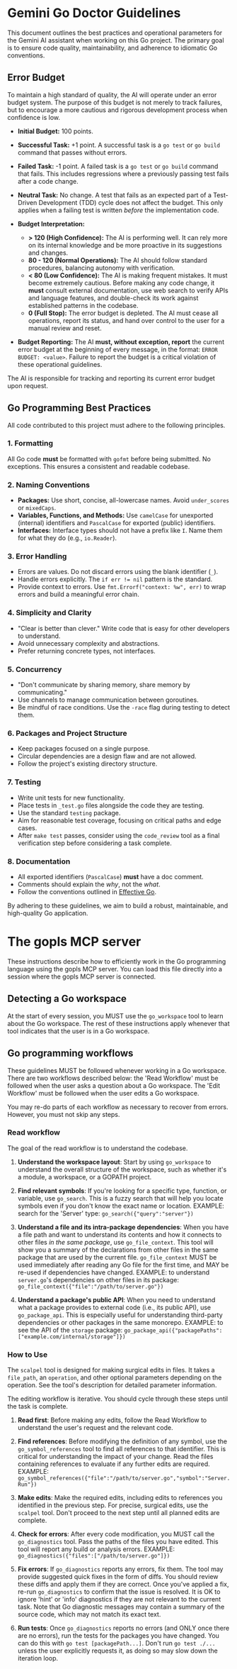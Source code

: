 # Gemini Go Doctor Guidelines

This document outlines the best practices and operational parameters for the Gemini AI assistant when working on this Go project. The primary goal is to ensure code quality, maintainability, and adherence to idiomatic Go conventions.

## Error Budget

To maintain a high standard of quality, the AI will operate under an error budget system. The purpose of this budget is not merely to track failures, but to encourage a more cautious and rigorous development process when confidence is low.

- **Initial Budget:** 100 points.
- **Successful Task:** +1 point. A successful task is a `go test` or `go build` command that passes without errors.
- **Failed Task:** -1 point. A failed task is a `go test` or `go build` command that fails. This includes regressions where a previously passing test fails after a code change.
- **Neutral Task:** No change. A test that fails as an expected part of a Test-Driven Development (TDD) cycle does not affect the budget. This only applies when a failing test is written *before* the implementation code.
- **Budget Interpretation:**
    - **> 120 (High Confidence):** The AI is performing well. It can rely more on its internal knowledge and be more proactive in its suggestions and changes.
    - **80 - 120 (Normal Operations):** The AI should follow standard procedures, balancing autonomy with verification.
    - **< 80 (Low Confidence):** The AI is making frequent mistakes. It must become extremely cautious. Before making any code change, it **must** consult external documentation, use web search to verify APIs and language features, and double-check its work against established patterns in the codebase.
    - **0 (Full Stop):** The error budget is depleted. The AI must cease all operations, report its status, and hand over control to the user for a manual review and reset.

- **Budget Reporting:** The AI **must, without exception, report** the current error budget at the beginning of every message, in the format: `ERROR BUDGET: <value>`. Failure to report the budget is a critical violation of these operational guidelines.

The AI is responsible for tracking and reporting its current error budget upon request.

## Go Programming Best Practices

All code contributed to this project must adhere to the following principles.

### 1. Formatting

All Go code **must** be formatted with `gofmt` before being submitted. No exceptions. This ensures a consistent and readable codebase.

### 2. Naming Conventions

- **Packages:** Use short, concise, all-lowercase names. Avoid `under_scores` or `mixedCaps`.
- **Variables, Functions, and Methods:** Use `camelCase` for unexported (internal) identifiers and `PascalCase` for exported (public) identifiers.
- **Interfaces:** Interface types should not have a prefix like `I`. Name them for what they do (e.g., `io.Reader`).

### 3. Error Handling

- Errors are values. Do not discard errors using the blank identifier (`_`).
- Handle errors explicitly. The `if err != nil` pattern is the standard.
- Provide context to errors. Use `fmt.Errorf("context: %w", err)` to wrap errors and build a meaningful error chain.

### 4. Simplicity and Clarity

- "Clear is better than clever." Write code that is easy for other developers to understand.
- Avoid unnecessary complexity and abstractions.
- Prefer returning concrete types, not interfaces.

### 5. Concurrency

- "Don't communicate by sharing memory, share memory by communicating."
- Use channels to manage communication between goroutines.
- Be mindful of race conditions. Use the `-race` flag during testing to detect them.

### 6. Packages and Project Structure

- Keep packages focused on a single purpose.
- Circular dependencies are a design flaw and are not allowed.
- Follow the project's existing directory structure.

### 7. Testing

- Write unit tests for new functionality.
- Place tests in `_test.go` files alongside the code they are testing.
- Use the standard `testing` package.
- Aim for reasonable test coverage, focusing on critical paths and edge cases.
- After `make test` passes, consider using the `code_review` tool as a final verification step before considering a task complete.

### 8. Documentation

- All exported identifiers (`PascalCase`) **must** have a doc comment.
- Comments should explain the *why*, not the *what*.
- Follow the conventions outlined in [Effective Go](https://go.dev/doc/effective_go).

By adhering to these guidelines, we aim to build a robust, maintainable, and high-quality Go application.
# The gopls MCP server

These instructions describe how to efficiently work in the Go programming language using the gopls MCP server. You can load this file directly into a session where the gopls MCP server is connected.

## Detecting a Go workspace

At the start of every session, you MUST use the `go_workspace` tool to learn about the Go workspace. The rest of these instructions apply whenever that tool indicates that the user is in a Go workspace.

## Go programming workflows

These guidelines MUST be followed whenever working in a Go workspace. There are two workflows described below: the 'Read Workflow' must be followed when the user asks a question about a Go workspace. The 'Edit Workflow' must be followed when the user edits a Go workspace.

You may re-do parts of each workflow as necessary to recover from errors. However, you must not skip any steps.

### Read workflow

The goal of the read workflow is to understand the codebase.

1. **Understand the workspace layout**: Start by using `go_workspace` to understand the overall structure of the workspace, such as whether it's a module, a workspace, or a GOPATH project.

2. **Find relevant symbols**: If you're looking for a specific type, function, or variable, use `go_search`. This is a fuzzy search that will help you locate symbols even if you don't know the exact name or location.
   EXAMPLE: search for the 'Server' type: `go_search({"query":"server"})`

3. **Understand a file and its intra-package dependencies**: When you have a file path and want to understand its contents and how it connects to other files *in the same package*, use `go_file_context`. This tool will show you a summary of the declarations from other files in the same package that are used by the current file. `go_file_context` MUST be used immediately after reading any Go file for the first time, and MAY be re-used if dependencies have changed.
   EXAMPLE: to understand `server.go`'s dependencies on other files in its package: `go_file_context({"file":"/path/to/server.go"})`

4. **Understand a package's public API**: When you need to understand what a package provides to external code (i.e., its public API), use `go_package_api`. This is especially useful for understanding third-party dependencies or other packages in the same monorepo.
   EXAMPLE: to see the API of the `storage` package: `go_package_api({"packagePaths":["example.com/internal/storage"]})`

### How to Use

The `scalpel` tool is designed for making surgical edits in files. It takes a `file_path`, an `operation`, and other optional parameters depending on the operation. See the tool's description for detailed parameter information.

The editing workflow is iterative. You should cycle through these steps until the task is complete.

1. **Read first**: Before making any edits, follow the Read Workflow to understand the user's request and the relevant code.

2. **Find references**: Before modifying the definition of any symbol, use the `go_symbol_references` tool to find all references to that identifier. This is critical for understanding the impact of your change. Read the files containing references to evaluate if any further edits are required.
   EXAMPLE: `go_symbol_references({"file":"/path/to/server.go","symbol":"Server.Run"})`

3. **Make edits**: Make the required edits, including edits to references you identified in the previous step. For precise, surgical edits, use the `scalpel` tool. Don't proceed to the next step until all planned edits are complete.

4. **Check for errors**: After every code modification, you MUST call the `go_diagnostics` tool. Pass the paths of the files you have edited. This tool will report any build or analysis errors.
   EXAMPLE: `go_diagnostics({"files":["/path/to/server.go"]})`

5. **Fix errors**: If `go_diagnostics` reports any errors, fix them. The tool may provide suggested quick fixes in the form of diffs. You should review these diffs and apply them if they are correct. Once you've applied a fix, re-run `go_diagnostics` to confirm that the issue is resolved. It is OK to ignore 'hint' or 'info' diagnostics if they are not relevant to the current task. Note that Go diagnostic messages may contain a summary of the source code, which may not match its exact text.

6. **Run tests**: Once `go_diagnostics` reports no errors (and ONLY once there are no errors), run the tests for the packages you have changed. You can do this with `go test [packagePath...]`. Don't run `go test ./...` unless the user explicitly requests it, as doing so may slow down the iteration loop.


